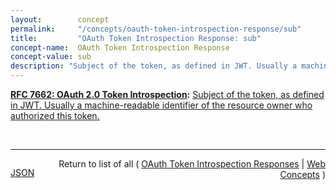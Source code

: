 ```yaml
---
layout:        concept
permalink:     "/concepts/oauth-token-introspection-response/sub"
title:         "OAuth Token Introspection Response: sub"
concept-name:  OAuth Token Introspection Response
concept-value: sub
description: "Subject of the token, as defined in JWT. Usually a machine-readable identifier of the resource owner who authorized this token."
---
```


**[RFC 7662: OAuth 2.0 Token Introspection](/specs/IETF/RFC/7662 "This specification defines a method for a protected resource to query an OAuth 2.0 authorization server to determine the active state of an OAuth 2.0 token and to determine meta-information about this token. OAuth 2.0 deployments can use this method to convey information about the authorization context of the token from the authorization server to the protected resource."):** [Subject of the token, as defined in JWT. Usually a machine-readable identifier of the resource owner who authorized this token.](http://tools.ietf.org/html/rfc7662#section-2.2 "Read documentation for OAuth Token Introspection Response &#34;sub&#34;")

<br/>
<hr/>

<p style="float : left"><a href="./sub.json" title="JSON representing this particular Web Concept value">JSON</a></p>
<p style="text-align: right">Return to list of all ( <a href="../oauth-token-introspection-response/">OAuth Token Introspection Responses</a> | <a href="../">Web Concepts</a> )</p>

